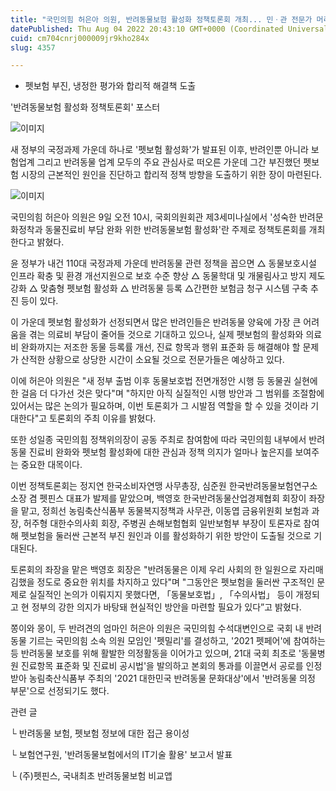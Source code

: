 ```yaml
---
title: "국민의힘 허은아 의원, 반려동물보험 활성화 정책토론회 개최... 민ㆍ관 전문가 머리 맞댄다"
datePublished: Thu Aug 04 2022 20:43:10 GMT+0000 (Coordinated Universal Time)
cuid: cm704cnrj000009jr9kho284x
slug: 4357

---
```



- 펫보험 부진, 냉정한 평가와 합리적 해결책 도출

'반려동물보험 활성화 정책토론회' 포스터

![이미지](https://cdn.hashnode.com/res/hashnode/image/upload/v1739256391730/a9076812-881c-40f2-97c8-a38420833b30.png)

새 정부의 국정과제 가운데 하나로 '펫보험 활성화'가 발표된 이후, 반려인뿐 아니라 보험업계 그리고 반려동물 업계 모두의 주요 관심사로 떠오른 가운데 그간 부진했던 펫보험 시장의 근본적인 원인을 진단하고 합리적 정책 방향을 도출하기 위한 장이 마련된다.

![이미지](https://cdn.hashnode.com/res/hashnode/image/upload/v1739256393885/922ab134-bd63-4a5c-a5ba-8d1a6242b435.png)

국민의힘 허은아 의원은 9일 오전 10시, 국회의원회관 제3세미나실에서 '성숙한 반려문화정착과 동물진료비 부담 완화 위한 반려동물보험 활성화'란 주제로 정책토론회를 개최한다고 밝혔다.

윤 정부가 내건 110대 국정과제 가운데 반려동물 관련 정책을 꼽으면 △ 동물보호시설 인프라 확충 및 환경 개선지원으로 보호 수준 향상 △ 동물학대 및 개물림사고 방지 제도 강화 △ 맞춤형 펫보험 활성화 △ 반려동물 등록 △간편한 보험금 청구 시스템 구축 추진 등이 있다.

이 가운데 펫보험 활성화가 선정되면서 많은 반려인들은 반려동물 양육에 가장 큰 어려움을 겪는 의료비 부담이 줄어들 것으로 기대하고 있으나, 실제 펫보험의 활성화와 의료비 완화까지는 저조한 동물 등록률 개선, 진료 항목과 행위 표준화 등 해결해야 할 문제가 산적한 상황으로 상당한 시간이 소요될 것으로 전문가들은 예상하고 있다.

이에 허은아 의원은 "새 정부 출범 이후 동물보호법 전면개정안 시행 등 동물권 실현에 한 걸음 더 다가선 것은 맞다"며 "하지만 아직 실질적인 시행 방안과 그 범위를 조절함에 있어서는 많은 논의가 필요하며, 이번 토론회가 그 시발점 역할을 할 수 있을 것이라 기대한다"고 토론회의 주최 이유를 밝혔다.

또한 성일종 국민의힘 정책위의장이 공동 주최로 참여함에 따라 국민의힘 내부에서 반려동물 진료비 완화와 펫보험 활성화에 대한 관심과 정책 의지가 얼마나 높은지를 보여주는 중요한 대목이다.

이번 정책토론회는 정지연 한국소비자연맹 사무총장, 심준원 한국반려동물보험연구소 소장 겸 펫핀스 대표가 발제를 맡았으며, 백영호 한국반려동물산업경제협회 회장이 좌장을 맡고, 정희선 농림축산식품부 동물복지정책과 사무관, 이동엽 금융위원회 보험과 과장, 허주형 대한수의사회 회장, 주병권 손해보험협회 일반보험부 부장이 토론자로 참여해 펫보험을 둘러싼 근본적 부진 원인과 이를 활성화하기 위한 방안이 도출될 것으로 기대된다.

토론회의 좌장을 맡은 백영호 회장은 "반려동물은 이제 우리 사회의 한 일원으로 자리매김했을 정도로 중요한 위치를 차지하고 있다"며 "그동안은 펫보험을 둘러싼 구조적인 문제로 실질적인 논의가 이뤄지지 못했다면, 「동물보호법」, 「수의사법」 등이 개정되고 현 정부의 강한 의지가 바탕돼 현실적인 방안을 마련할 필요가 있다”고 밝혔다.

쫑이와 몽이, 두 반려견의 엄마인 허은아 의원은 국민의힘 수석대변인으로 국회 내 반려동물 기르는 국민의힘 소속 의원 모임인 '펫밀리'를 결성하고, '2021 펫페어'에 참여하는 등 반려동물 보호를 위해 활발한 의정활동을 이어가고 있으며, 21대 국회 최초로 '동물병원 진료항목 표준화 및 진료비 공시법'을 발의하고 본회의 통과를 이끌면서 공로를 인정받아 농림축산식품부 주최의 '2021 대한민국 반려동물 문화대상'에서 '반려동물 의정 부문'으로 선정되기도 했다.

관련 글

└ 반려동물 보험, 펫보험 정보에 대한 접근 용이성

└ 보험연구원, '반려동물보험에서의 IT기술 활용' 보고서 발표

└ (주)펫핀스, 국내최초 반려동물보험 비교앱